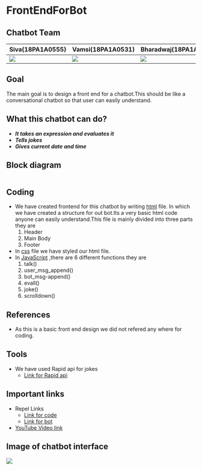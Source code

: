 # FrontEndForBot

## Chatbot Team
|**Siva(18PA1A0555)**|**Vamsi(18PA1A0531)**|**Bharadwaj(18PA1A0540)**|
|---|---|---|
![](http://learncodeonline.in/mascot.png)   |  ![](http://learncodeonline.in/mascot.png)|  ![](http://learncodeonline.in/mascot.png)  |

## Goal
The main goal is to design a front end for a chatbot.This should be like a conversational chatbot so that user can easily understand.

## What this chatbot can do?
- ***It takes an expression and evaluates it*** 
- ***Tells jokes***
- ***Gives current date and time***

## Block diagram
![]()

## Coding
- We have created frontend for  this chatbot by writing  [html](https://github.com/Vamsi-027/FrontEndForBot/blob/main/index.html) file. In which we have created a structure for out bot.Its a very basic html code anyone can easily understand.This file is mainly divided into three parts they are 
    1. Header
    2. Main Body 
    3. Footer
- In [css](https://github.com/Vamsi-027/FrontEndForBot/blob/main/style.css) file we have styled our html file.
- In [JavaScript](https://github.com/Vamsi-027/FrontEndForBot/blob/main/script.js) ,there are 6 different functions they are
    1. talk()
    2. user_msg_append()
    3. bot_msg-append()
    4. evall()
    5. joke()
    6. scrolldown()
    

## References
- As this is a basic front end design we did not refered any where for coding.

## Tools
- We have used Rapid api for jokes
    - [Link for Rapid api](https://rapidapi.com/LemmoTresto/api/joke3)


## Important links
- Repel Links
    - [Link for code](https://repl.it/@VamsiCheruku/week2Final#script.js) 
    - [Link for bot](https://week2final.vamsicheruku.repl.co/)
- [YouTube Video link](https://youtu.be/1c2QZYy25vA)

## Image of chatbot interface
![](https://github.com/Vamsi-027/FrontEndForBot/blob/main/Images/chatbot_img.png)
